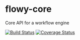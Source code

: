 flowy-core
==========

Core API for a workflow engine

[![Build Status](https://travis-ci.org/shantanusinghal/flowy-core.svg?branch=master)](https://travis-ci.org/shantanusinghal/flowy-core)
[![Coverage Status](https://img.shields.io/coveralls/shantanusinghal/flowy-core.svg)](https://coveralls.io/r/shantanusinghal/flowy-core)
